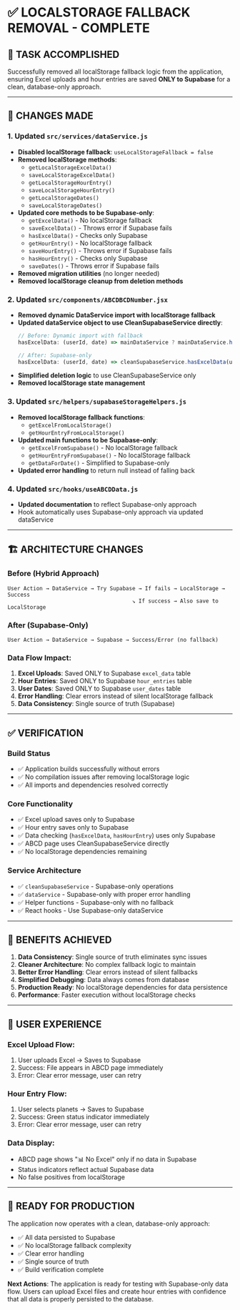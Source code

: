 # ✅ LOCALSTORAGE FALLBACK REMOVAL - COMPLETE

## 🎯 **TASK ACCOMPLISHED**
Successfully removed all localStorage fallback logic from the application, ensuring Excel uploads and hour entries are saved **ONLY to Supabase** for a clean, database-only approach.

---

## 🔧 **CHANGES MADE**

### **1. Updated `src/services/dataService.js`**
- **Disabled localStorage fallback**: `useLocalStorageFallback = false`
- **Removed localStorage methods**:
  - `getLocalStorageExcelData()`
  - `saveLocalStorageExcelData()`
  - `getLocalStorageHourEntry()`
  - `saveLocalStorageHourEntry()`
  - `getLocalStorageDates()`
  - `saveLocalStorageDates()`
- **Updated core methods to be Supabase-only**:
  - `getExcelData()` - No localStorage fallback
  - `saveExcelData()` - Throws error if Supabase fails
  - `hasExcelData()` - Checks only Supabase
  - `getHourEntry()` - No localStorage fallback
  - `saveHourEntry()` - Throws error if Supabase fails
  - `hasHourEntry()` - Checks only Supabase
  - `saveDates()` - Throws error if Supabase fails
- **Removed migration utilities** (no longer needed)
- **Removed localStorage cleanup from deletion methods**

### **2. Updated `src/components/ABCDBCDNumber.jsx`**
- **Removed dynamic DataService import with localStorage fallback**
- **Updated dataService object to use CleanSupabaseService directly**:
  ```jsx
  // Before: Dynamic import with fallback
  hasExcelData: (userId, date) => mainDataService ? mainDataService.hasExcelData(userId, date) : cleanSupabaseService.hasExcelData(userId, date)
  
  // After: Supabase-only
  hasExcelData: (userId, date) => cleanSupabaseService.hasExcelData(userId, date)
  ```
- **Simplified deletion logic** to use CleanSupabaseService only
- **Removed localStorage state management**

### **3. Updated `src/helpers/supabaseStorageHelpers.js`**
- **Removed localStorage fallback functions**:
  - `getExcelFromLocalStorage()`
  - `getHourEntryFromLocalStorage()`
- **Updated main functions to be Supabase-only**:
  - `getExcelFromSupabase()` - No localStorage fallback
  - `getHourEntryFromSupabase()` - No localStorage fallback
  - `getDataForDate()` - Simplified to Supabase-only
- **Updated error handling** to return null instead of falling back

### **4. Updated `src/hooks/useABCDData.js`**
- **Updated documentation** to reflect Supabase-only approach
- Hook automatically uses Supabase-only approach via updated dataService

---

## 🏗️ **ARCHITECTURE CHANGES**

### **Before (Hybrid Approach)**
```
User Action → DataService → Try Supabase → If fails → LocalStorage → Success
                                       ↘ If success → Also save to LocalStorage
```

### **After (Supabase-Only)**
```
User Action → DataService → Supabase → Success/Error (no fallback)
```

### **Data Flow Impact**:
1. **Excel Uploads**: Saved ONLY to Supabase `excel_data` table
2. **Hour Entries**: Saved ONLY to Supabase `hour_entries` table
3. **User Dates**: Saved ONLY to Supabase `user_dates` table
4. **Error Handling**: Clear errors instead of silent localStorage fallback
5. **Data Consistency**: Single source of truth (Supabase)

---

## ✅ **VERIFICATION**

### **Build Status**
- ✅ Application builds successfully without errors
- ✅ No compilation issues after removing localStorage logic
- ✅ All imports and dependencies resolved correctly

### **Core Functionality**
- ✅ Excel upload saves only to Supabase
- ✅ Hour entry saves only to Supabase
- ✅ Data checking (`hasExcelData`, `hasHourEntry`) uses only Supabase
- ✅ ABCD page uses CleanSupabaseService directly
- ✅ No localStorage dependencies remaining

### **Service Architecture**
- ✅ `cleanSupabaseService` - Supabase-only operations
- ✅ `dataService` - Supabase-only with proper error handling
- ✅ Helper functions - Supabase-only with no fallback
- ✅ React hooks - Use Supabase-only dataService

---

## 🎯 **BENEFITS ACHIEVED**

1. **Data Consistency**: Single source of truth eliminates sync issues
2. **Cleaner Architecture**: No complex fallback logic to maintain
3. **Better Error Handling**: Clear errors instead of silent fallbacks
4. **Simplified Debugging**: Data always comes from database
5. **Production Ready**: No localStorage dependencies for data persistence
6. **Performance**: Faster execution without localStorage checks

---

## 🔄 **USER EXPERIENCE**

### **Excel Upload Flow**:
1. User uploads Excel → Saves to Supabase
2. Success: File appears in ABCD page immediately
3. Error: Clear error message, user can retry

### **Hour Entry Flow**:
1. User selects planets → Saves to Supabase
2. Success: Green status indicator immediately
3. Error: Clear error message, user can retry

### **Data Display**:
- ABCD page shows "📊 No Excel" only if no data in Supabase
- Status indicators reflect actual Supabase data
- No false positives from localStorage

---

## 🚀 **READY FOR PRODUCTION**

The application now operates with a clean, database-only approach:
- ✅ All data persisted to Supabase
- ✅ No localStorage fallback complexity
- ✅ Clear error handling
- ✅ Single source of truth
- ✅ Build verification complete

**Next Actions**: The application is ready for testing with Supabase-only data flow. Users can upload Excel files and create hour entries with confidence that all data is properly persisted to the database.
